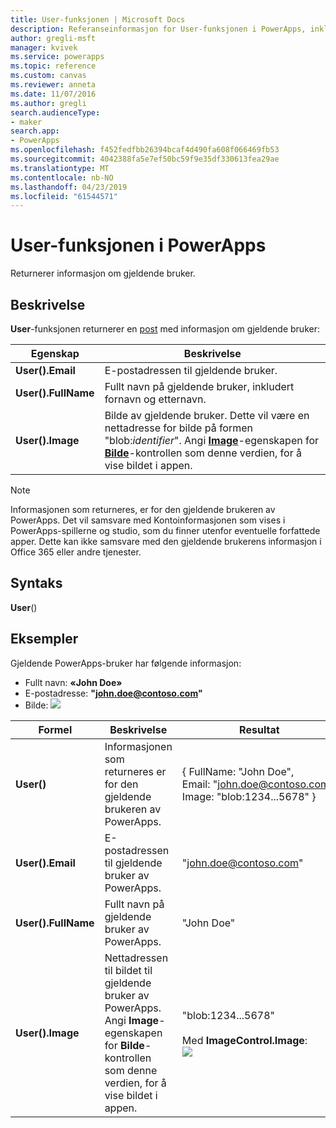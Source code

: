 ```yaml
---
title: User-funksjonen | Microsoft Docs
description: Referanseinformasjon for User-funksjonen i PowerApps, inkludert syntaks
author: gregli-msft
manager: kvivek
ms.service: powerapps
ms.topic: reference
ms.custom: canvas
ms.reviewer: anneta
ms.date: 11/07/2016
ms.author: gregli
search.audienceType:
- maker
search.app:
- PowerApps
ms.openlocfilehash: f452fedfbb26394bcaf4d490fa608f066469fb53
ms.sourcegitcommit: 4042388fa5e7ef50bc59f9e35df330613fea29ae
ms.translationtype: MT
ms.contentlocale: nb-NO
ms.lasthandoff: 04/23/2019
ms.locfileid: "61544571"
---
```

# <a name="user-function-in-powerapps"></a>User-funksjonen i PowerApps
Returnerer informasjon om gjeldende bruker.

## <a name="description"></a>Beskrivelse
**User**-funksjonen returnerer en [post](../working-with-tables.md#records) med informasjon om gjeldende bruker:

| Egenskap | Beskrivelse |
| --- | --- |
| **User().Email** |E-postadressen til gjeldende bruker. |
| **User().FullName** |Fullt navn på gjeldende bruker, inkludert fornavn og etternavn. |
| **User().Image** |Bilde av gjeldende bruker. Dette vil være en nettadresse for bilde på formen "blob:*identifier*". Angi **[Image](../controls/properties-visual.md)**-egenskapen for **[Bilde](../controls/control-image.md)**-kontrollen som denne verdien, for å vise bildet i appen. |

> [!NOTE]
> Informasjonen som returneres, er for den gjeldende brukeren av PowerApps.  Det vil samsvare med Kontoinformasjonen som vises i PowerApps-spillerne og studio, som du finner utenfor eventuelle forfattede apper.  Dette kan ikke samsvare med den gjeldende brukerens informasjon i Office 365 eller andre tjenester.

## <a name="syntax"></a>Syntaks
**User**()

## <a name="examples"></a>Eksempler
Gjeldende PowerApps-bruker har følgende informasjon:

* Fullt navn: **«John Doe»**
* E-postadresse: **\"john.doe@contoso.com\"**
* Bilde: ![](media/function-user/john-doe-picture.png) 

|       Formel       |                                                                    Beskrivelse                                                                    |                                                 Resultat                                                  |
|---------------------|---------------------------------------------------------------------------------------------------------------------------------------------------|---------------------------------------------------------------------------------------------------------|
|     **User()**      |                                             Informasjonen som returneres er for den gjeldende brukeren av PowerApps.                                             |    { FullName:&nbsp;"John Doe", Email:&nbsp;"john.doe@contoso.com", Image:&nbsp;"blob:1234...5678" }    |
|  **User().Email**   |                                                 E-postadressen til gjeldende bruker av PowerApps.                                                  |                                         "john.doe@contoso.com"                                          |
| **User().FullName** |                                                   Fullt navn på gjeldende bruker av PowerApps.                                                    |                                               "John Doe"                                                |
|  **User().Image**   | Nettadressen til bildet til gjeldende bruker av PowerApps.  Angi **Image**-egenskapen for **Bilde**-kontrollen som denne verdien, for å vise bildet i appen. | "blob:1234...5678"<br><br>Med **ImageControl.Image**:<br>![](media/function-user/john-doe-picture.png) |


